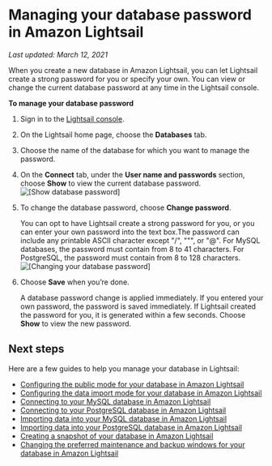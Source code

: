 # Managing your database password in Amazon Lightsail<a name="amazon-lightsail-managing-database-password"></a>

 *Last updated: March 12, 2021* 

When you create a new database in Amazon Lightsail, you can let Lightsail create a strong password for you or specify your own\. You can view or change the current database password at any time in the Lightsail console\.

**To manage your database password**

1. Sign in to the [Lightsail console](https://lightsail.aws.amazon.com/)\.

1. On the Lightsail home page, choose the **Databases** tab\.

1. Choose the name of the database for which you want to manage the password\.

1. On the **Connect** tab, under the **User name and passwords** section, choose **Show** to view the current database password\.  
![\[Show database password\]](https://d9yljz1nd5001.cloudfront.net/en_us/2c7274df55d082980824e6f5d4268a07/images/amazon-lightsail-database-show-password.png)

1. To change the database password, choose **Change password**\.

   You can opt to have Lightsail create a strong password for you, or you can enter your own password into the text box\.The password can include any printable ASCII character except "/", """, or "@"\. For MySQL databases, the password must contain from 8 to 41 characters\. For PostgreSQL, the password must contain from 8 to 128 characters\.  
![\[Changing your database password\]](https://d9yljz1nd5001.cloudfront.net/en_us/2c7274df55d082980824e6f5d4268a07/images/amazon-lightsail-database-change-password.png)

1. Choose **Save** when you’re done\.

   A database password change is applied immediately\. If you entered your own password, the password is saved immediately\. If Lightsail created the password for you, it is generated within a few seconds\. Choose **Show** to view the new password\.

## Next steps<a name="managing-database-password-next-steps"></a>

Here are a few guides to help you manage your database in Lightsail:
+ [Configuring the public mode for your database in Amazon Lightsail](amazon-lightsail-configuring-database-public-mode.md)
+ [Configuring the data import mode for your database in Amazon Lightsail](amazon-lightsail-configuring-database-data-import-mode.md)
+ [Connecting to your MySQL database in Amazon Lightsail](amazon-lightsail-connecting-to-your-mysql-database.md)
+ [Connecting to your PostgreSQL database in Amazon Lightsail](amazon-lightsail-connecting-to-your-postgres-database.md)
+ [Importing data into your MySQL database in Amazon Lightsail](amazon-lightsail-importing-data-into-your-mysql-database.md)
+ [Importing data into your PostgreSQL database in Amazon Lightsail](amazon-lightsail-importing-data-into-your-postgres-database.md)
+ [Creating a snapshot of your database in Amazon Lightsail](amazon-lightsail-creating-a-database-snapshot.md)
+ [Changing the preferred maintenance and backup windows for your database in Amazon Lightsail](amazon-lightsail-changing-preferred-maintenance-and-backup-windows.md)